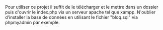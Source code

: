 Pour utiliser ce projet il suffit de le télécharger et le mettre dans un dossier puis d'ouvrir le index.php via un serveur apache tel que xampp.
N'oublier d'installer la base de données en utilisant le fichier "bloq.sql" via phpmyadmin par exemple.

